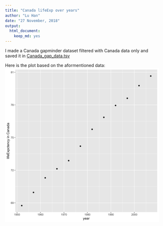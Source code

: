 ```yaml
---
title: "Canada lifeExp over years"
author: "Lu Han"
date: "27 November, 2018"
output:
  html_document:
    keep_md: yes
---
```



I made a Canada gapminder dataset filtered with Canada data only and saved it in [Canada_gap_data.tsv](Canada_gap_data.tsv)

Here is the plot based on the aformentioned data:
![*Fig. 1* Life expectancy in Canada from 1952 to 2007 ](gapminder.png)

